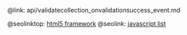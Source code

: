 @link: api/validatecollection_onvalidationsuccess_event.md

@seolinktop: [html5 framework](https://webix.com)
@seolink: [javascript list](https://webix.com/widget/list/)